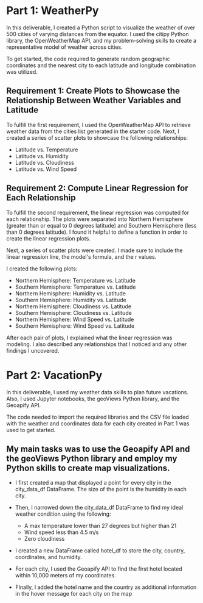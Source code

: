 # Part 1: WeatherPy
In this deliverable, I created a Python script to visualize the weather of over 500 cities of varying distances from the equator. I used the citipy Python library, the OpenWeatherMap API, and my problem-solving skills to create a representative model of weather across cities.

To get started, the code required to generate random geographic coordinates and the nearest city to each latitude and longitude combination was utilized.

## Requirement 1: Create Plots to Showcase the Relationship Between Weather Variables and Latitude
To fulfill the first requirement, I used the OpenWeatherMap API to retrieve weather data from the cities list generated in the starter code. Next, I created a series of scatter plots to showcase the following relationships:
- Latitude vs. Temperature
- Latitude vs. Humidity
- Latitude vs. Cloudiness
- Latitude vs. Wind Speed

## Requirement 2: Compute Linear Regression for Each Relationship
To fulfill the second requirement, the linear regression was computed for each relationship. The plots were separated into Northern Hemisphere (greater than or equal to 0 degrees latitude) and Southern Hemisphere (less than 0 degrees latitude). I found it helpful to define a function in order to create the linear regression plots.

Next, a series of scatter plots were created. I made sure to include the linear regression line, the model's formula, and the r values.

I created the following plots:
- Northern Hemisphere: Temperature vs. Latitude
- Southern Hemisphere: Temperature vs. Latitude
- Northern Hemisphere: Humidity vs. Latitude
- Southern Hemisphere: Humidity vs. Latitude
- Northern Hemisphere: Cloudiness vs. Latitude
- Southern Hemisphere: Cloudiness vs. Latitude
- Northern Hemisphere: Wind Speed vs. Latitude
- Southern Hemisphere: Wind Speed vs. Latitude

After each pair of plots, I explained what the linear regression was modeling. I also described any relationships that I noticed and any other findings I uncovered.

# Part 2: VacationPy
In this deliverable, I used my weather data skills to plan future vacations. Also, I used Jupyter notebooks, the geoViews Python library, and the Geoapify API.

The code needed to import the required libraries and the CSV file loaded with the weather and coordinates data for each city created in Part 1 was used to get started.

## My main tasks was to use the Geoapify API and the geoViews Python library and employ my Python skills to create map visualizations.

- I first created a map that displayed a point for every city in the city_data_df DataFrame. The size of the point is the humidity in each city.
- Then, I narrowed down the city_data_df DataFrame to find my ideal weather condition using the following:
    - A max temperature lower than 27 degrees but higher than 21
    - Wind speed less than 4.5 m/s
    - Zero cloudiness
- I created a new DataFrame called hotel_df to store the city, country, coordinates, and humidity.

- For each city, I used the Geoapify API to find the first hotel located within 10,000 meters of my coordinates.

- FInally, I added the hotel name and the country as additional information in the hover message for each city on the map
